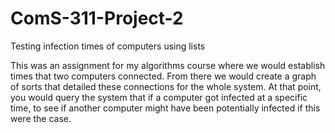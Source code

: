 # ComS-311-Project-2
Testing infection times of computers using lists

This was an assignment for my algorithms course where we would establish times that two computers connected. From there we would create
a graph of sorts that detailed these connections for the whole system. At that point, you would query the system that if 
a computer got infected at a specific time, to see if another computer might have been potentially infected if this were the case.
